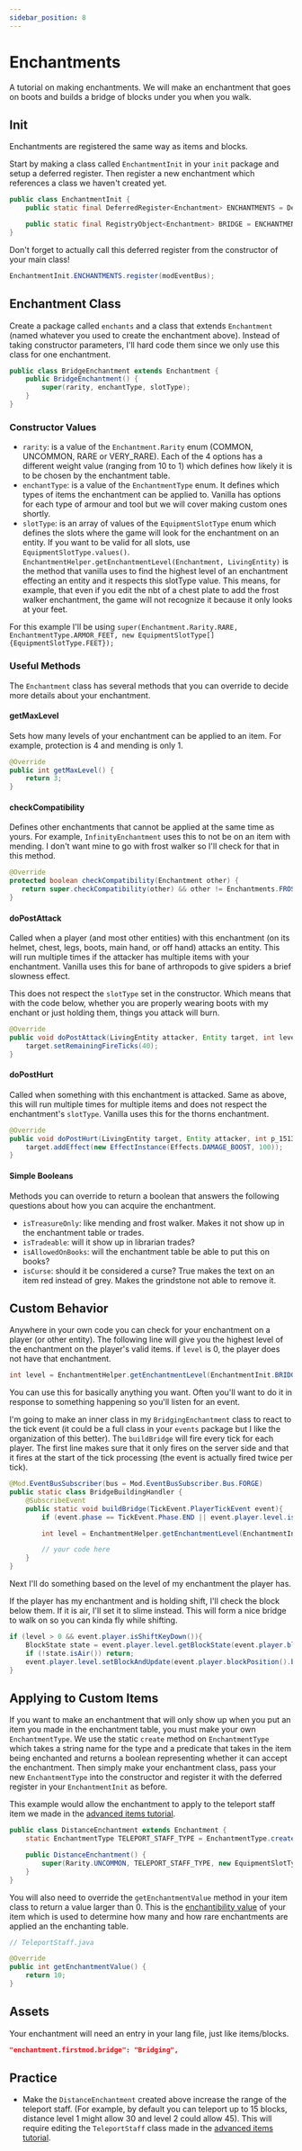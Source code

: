 ```yaml
---
sidebar_position: 8
---
```


# Enchantments

A tutorial on making enchantments. We will make an enchantment that goes on boots and builds a bridge of blocks under you when you walk. 

## Init

Enchantments are registered the same way as items and blocks. 

Start by making a class called `EnchantmentInit` in your `init` package and setup a deferred register. Then register a new enchantment which references a class we haven't created yet. 

```java
public class EnchantmentInit {
    public static final DeferredRegister<Enchantment> ENCHANTMENTS = DeferredRegister.create(ForgeRegistries.ENCHANTMENTS, FirstModMain.MOD_ID);

    public static final RegistryObject<Enchantment> BRIDGE = ENCHANTMENTS.register("bridge", BridgeEnchantment::new);
}
```

Don't forget to actually call this deferred register from the constructor of your main class!

```java
EnchantmentInit.ENCHANTMENTS.register(modEventBus);
```

## Enchantment Class

Create a package called `enchants` and a class that extends `Enchantment` (named whatever you used to create the enchantment above). Instead of taking constructor parameters, I'll hard code them since we only use this class for one enchantment. 

```java
public class BridgeEnchantment extends Enchantment {
    public BridgeEnchantment() {
        super(rarity, enchantType, slotType);
    }
}
```


### Constructor Values

- `rarity`: is a value of the `Enchantment.Rarity` enum (COMMON, UNCOMMON, RARE or VERY_RARE). Each of the 4 options has a different weight value (ranging from 10 to 1) which defines how likely it is to be chosen by the enchantment table. 
- `enchantType`: is a value of the `EnchantmentType` enum. It defines which types of items the enchantment can be applied to. Vanilla has options for each type of armour and tool but we will cover making custom ones shortly. 
- `slotType`: is an array of values of the `EquipmentSlotType` enum which defines the slots where the game will look for the enchantment on an entity. If you want to be valid for all slots, use `EquipmentSlotType.values()`. `EnchantmentHelper.getEnchantmentLevel(Enchantment, LivingEntity)` is the method that vanilla uses to find the highest level of an enchantment effecting an entity and it respects this slotType value. This means, for example, that even if you edit the nbt of a chest plate to add the frost walker enchantment, the game will not recognize it because it only looks at your feet. 

For this example I'll be using `super(Enchantment.Rarity.RARE, EnchantmentType.ARMOR_FEET, new EquipmentSlotType[]{EquipmentSlotType.FEET});`

### Useful Methods

The `Enchantment` class has several methods that you can override to decide more details about your enchantment. 

#### getMaxLevel

Sets how many levels of your enchantment can be applied to an item. For example, protection is 4 and mending is only 1.

```java
@Override
public int getMaxLevel() {
	return 3;
}
```

#### checkCompatibility

Defines other enchantments that cannot be applied at the same time as yours. For example, `InfinityEnchantment` uses this to not be on an item with mending. I don't want mine to go with frost walker so I'll check for that in this method. 

```java
@Override
protected boolean checkCompatibility(Enchantment other) {
   return super.checkCompatibility(other) && other != Enchantments.FROST_WALKER;
}
```

#### doPostAttack

Called when a player (and most other entities) with this enchantment (on its helmet, chest, legs, boots, main hand, or off hand) attacks an entity. This will run multiple times if the attacker has multiple items with your enchantment. Vanilla uses this for bane of arthropods to give spiders a brief slowness effect. 

This does not respect the `slotType` set in the constructor. Which means that with the code below, whether you are properly wearing boots with my enchant or just holding them, things you attack will burn. 

```java
@Override
public void doPostAttack(LivingEntity attacker, Entity target, int level) {
    target.setRemainingFireTicks(40);
}
```

#### doPostHurt

Called when something with this enchantment is attacked. Same as above, this will run multiple times for multiple items and does not respect the enchantment's `slotType`. Vanilla uses this for the thorns enchantment. 

```java
@Override
public void doPostHurt(LivingEntity target, Entity attacker, int p_151367_3_) {
	target.addEffect(new EffectInstance(Effects.DAMAGE_BOOST, 100));
}
```

#### Simple Booleans

Methods you can override to return a boolean that answers the following questions about how you can acquire the enchantment. 

- `isTreasureOnly`: like mending and frost walker. Makes it not show up in the enchantment table or trades. 
- `isTradeable`: will it show up in librarian trades? 
- `isAllowedOnBooks`: will the enchantment table be able to put this on books? 
- `isCurse`: should it be considered a curse? True makes the text on an item red instead of grey. Makes the grindstone not able to remove it. 

## Custom Behavior

Anywhere in your own code you can check for your enchantment on a player (or other entity). The following line will give you the highest level of the enchantment on the player's valid items. if `level` is 0, the player does not have that enchantment. 

```java
int level = EnchantmentHelper.getEnchantmentLevel(EnchantmentInit.BRIDGING.get(), player);
```

You can use this for basically anything you want. Often you'll want to do it in response to something happening so you'll listen for an event. 

I'm going to make an inner class in my `BridgingEnchantment` class to react to the tick event (it could be a full class in your `events` package but I like the organization of this better). The  `buildBridge` will fire every tick for each player. The first line makes sure that it only fires on the server side and that it fires at the start of the tick processing (the event is actually fired twice per tick).

```java
@Mod.EventBusSubscriber(bus = Mod.EventBusSubscriber.Bus.FORGE)
public static class BridgeBuildingHandler {
    @SubscribeEvent
    public static void buildBridge(TickEvent.PlayerTickEvent event){
        if (event.phase == TickEvent.Phase.END || event.player.level.isClientSide()) return;

        int level = EnchantmentHelper.getEnchantmentLevel(EnchantmentInit.BRIDGE.get(), event.player);

        // your code here
    }
}
```

Next I'll do something based on the level of my enchantment the player has. 

If the player has my enchantment and is holding shift, I'll check the block below them. If it is air, I'll set it to slime instead. This will form a nice bridge to walk on so you can kinda fly while shifting. 

```java
if (level > 0 && event.player.isShiftKeyDown()){
    BlockState state = event.player.level.getBlockState(event.player.blockPosition().below());
    if (!state.isAir()) return;
    event.player.level.setBlockAndUpdate(event.player.blockPosition().below(), Blocks.SLIME_BLOCK.defaultBlockState());
}
```

## Applying to Custom Items

If you want to make an enchantment that will only show up when you put an item you made in the enchantment table, you must make your own `EnchantmentType`. We use the static `create` method on `EnchantmentType` which takes a string name for the type and a predicate that takes in the item being enchanted and returns a boolean representing whether it can accept the enchantment. Then simply make your enchantment class, pass your new `EnchantmentType` into the constructor and register it with the deferred register in your `EnchantmentInit` as before. 

This example would allow the enchantment to apply to the teleport staff item we made in the [advanced items tutorial](/advanced-items). 

```java
public class DistanceEnchantment extends Enchantment {
    static EnchantmentType TELEPORT_STAFF_TYPE = EnchantmentType.create("teleport_staff", (item -> item == ItemInit.TELEPORT_STAFF.get()));

    public DistanceEnchantment() {
        super(Rarity.UNCOMMON, TELEPORT_STAFF_TYPE, new EquipmentSlotType[]{EquipmentSlotType.MAINHAND, EquipmentSlotType.OFFHAND});
    }
}
```

You will also need to override the `getEnchantmentValue` method in your item class to return a value larger than 0. This is the [enchantibility value](https://minecraft.fandom.com/wiki/Enchanting_mechanics#How_enchantments_are_chosen) of your item which is used to determine how many and how rare enchantments are applied an the enchanting table. 

```java
// TeleportStaff.java

@Override
public int getEnchantmentValue() {
	return 10;
}
```

## Assets

Your enchantment will need an entry in your lang file, just like items/blocks. 

```json
"enchantment.firstmod.bridge": "Bridging",
```

## Practice

- Make the `DistanceEnchantment` created above increase the range of the teleport staff. (For example, by default you can teleport up to 15 blocks, distance level 1 might allow 30 and level 2 could allow 45). This will require editing the `TeleportStaff` class made in the [advanced items tutorial](/advanced-items). 
